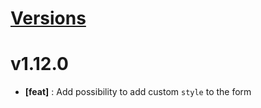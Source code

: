# [Versions](https://github.com/Tracktor/treege-consumer/releases)

# v1.12.0
- **[feat]** : Add possibility to add custom `style` to the form
